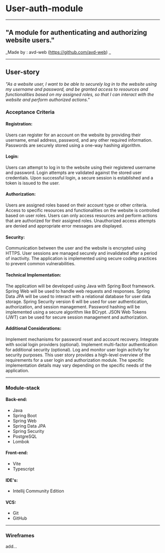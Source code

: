 # User-auth-module

___
## "A module for authenticating and authorizing website users."  
_Made by : avd-web (https://github.com/avd-web) _
___

## User-story

_"As a website user, I want to be able to securely log in to the website using my username and password, and be granted access to resources and functionalities based on my assigned roles, so that I can interact with the website and perform authorized actions."_


### Acceptance Criteria
#### Registration:
Users can register for an account on the website by providing their username, email address, password, and any other required information.
Passwords are securely stored using a one-way hashing algorithm.
#### Login:
Users can attempt to log in to the website using their registered username and password.
Login attempts are validated against the stored user credentials.
Upon successful login, a secure session is established and a token is issued to the user.
#### Authorization:
Users are assigned roles based on their account type or other criteria.
Access to specific resources and functionalities on the website is controlled based on user roles.
Users can only access resources and perform actions that are authorized for their assigned roles.
Unauthorized access attempts are denied and appropriate error messages are displayed.
#### Security:
Communication between the user and the website is encrypted using HTTPS.
User sessions are managed securely and invalidated after a period of inactivity.
The application is implemented using secure coding practices to prevent common vulnerabilities.

#### Technical Implementation:
The application will be developed using Java with Spring Boot framework.
Spring Web will be used to handle web requests and responses.
Spring Data JPA will be used to interact with a relational database for user data storage.
Spring Security version 6 will be used for user authentication, authorization, and session management.
Password hashing will be implemented using a secure algorithm like BCrypt.
JSON Web Tokens (JWT) can be used for secure session management and authorization.

#### Additional Considerations:
Implement mechanisms for password reset and account recovery.
Integrate with social login providers (optional).
Implement multi-factor authentication for additional security (optional).
Log and monitor user login activity for security purposes.
This user story provides a high-level overview of the requirements for a user login and authorization module. The specific implementation details may vary depending on the specific needs of the application.
___

### Module-stack
#### Back-end:
- Java
- Spring Boot
- Spring Web
- Spring Data JPA
- Spring Security
- PostgreSQL
- Lombok

#### Front-end:
- Vite
- Typescript

#### IDE's:
- Intellij Community Edition

#### VCS:
- Git
- GitHub

___

### Wireframes
add...




